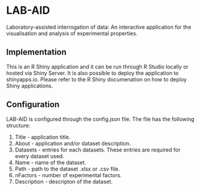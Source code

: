 # LAB-AID
Laboratory-assisted interrogation of data: An interactive application for the visualisation and analysis of experimental properties.

## Implementation
This is an R Shiny application and it can be run through R Studio locally or hosted via Shiny Server. It is also possible to deploy the application to shinyapps.io. 
Please refer to the R Shiny documenation on how to deploy Shiny applications.

## Configuration
LAB-AID is configured through the config.json file. The file has the following structure:

1. Title - application title. 
2. About - application and/or dataset description.
3. Datasets - entries for each datasets. These entries are required for every dataset used.
  1. Name - name of the dataset.
  2. Path - path to the dataset .xlsx or .csv file.
  4. nFactors - number of experimental factors.
  5. Description - descripton of the dataset.
